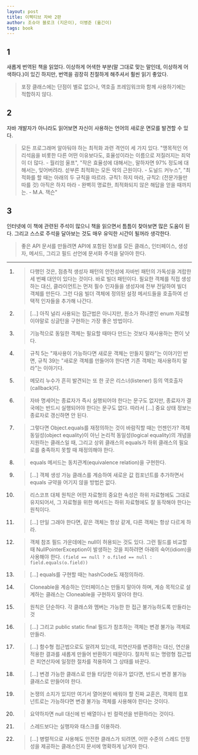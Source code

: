 ```yaml
---
layout: post
title: 이펙티브 자바 2판
author: 조슈아 블로크 (지은이), 이병준 (옮긴이)
tags: book
---
```


## 1
새롭게 번역된 책을 읽었다. 이상하게 어색한 부분(말 그대로 맞는 말인데, 이상하게 어색하다.)이 있긴 하지만, 번역을 굉장히 친절하게 해주셔서 훨씬 읽기 좋았다.

> 포장 클래스에는 단점이 별로 없으나, 역호출 프레임워크와 함께 사용하기에는 적합하지 않다.


## 2
자바 개발자가 아니라도 읽어보면 자신이 사용하는 언어의 새로운 면모를 발견할 수 있다.

> 모든 프로그래머 알아둬야 하는 최적화 과련 격언이 세 가지 있다. "맹목적인 어리석음을 비롯한 다른 어떤 이유보다도, 효율성이라는 이름으로 저질러지는 죄악이 더 많다. - 월리엄 울프", "작은 효율성에 대해서는, 말하자면 97% 정도에 대해서는, 잊어버려라. 섣부른 최적화는 모든 악의 근원이다. - 도널드 커누스", "최적화를 할 때는 아래의 두 규칙을 따르라. 규칙1: 하지 마라, 규칙2: (전문가들만 따를 것) 아직은 하지 마라 - 완벽히 명료한, 최적화되지 않은 해답을 얻을 때까지는. - M.A. 잭슨"

## 3
인터넷에 이 책에 관련된 주석이 많으니 책을 읽으면서 틈틈이 찾아보면 많은 도움이 된다. 그리고 스스로 주석을 달아보는 것도 매우 유익한 시간이 될꺼라 생각한다.

> 좋은 API 문서를 만들려면 API에 포함된 정보를 모든 클래스, 인터페이스, 생성자, 메서드, 그리고 필드 선언에 문서화 주석을 달아야 한다.

----

1. > 다행인 것은, 점층적 생성자 패턴의 안전성에 자바빈 패턴의 가독성을 겨랍한 세 번째 대안이 있다는 것이다. 바로 빌더 패턴이다. 필요한 객체를 직접 생성하는 대신, 클라이언트는 먼저 필수 인자들을 생성자에 전부 전달하여 빌더 객체를 만든다. 그런 다음 빌더 객체에 정의된 설정 메서드들을 호출하여 선택적 인자들을 추가해 나간다.

2. >  [...] 아직 널리 사용되는 접근법은 아니지만, 원소가 하나뿐인 enum 자료형이야말로 싱글턴을 구현하는 가장 좋은 방법이다.

3. > 기능적으로 동일한 객체는 필요할 때마다 만드는 것보다 재사용하는 편이 낫다.

4. > 규칙 5는 "재사용이 가능하다면 새로운 객체는 만들지 말라"는 이야기인 반면, 규칙 39는 "새로운 객체를 만들어야 한다면 기존 객체는 재사용하지 말라"는 이야기다.

5. > 메모리 누수가 흔히 발견되는 또 한 곳은 리스너(listener) 등의 역호출자(callback)다.

6. > 자바 명세어는 종료자가 즉시 실행되어야 한다는 문구도 없지만, 종료자가 결국에는 반드시 실행되어야 한다는 문구도 없다. 따라서 [...] 중요 상태 정보는 종료자로 갱신하면 안 된다.

7. > 그렇다면 Object.equals를 재정의하는 것이 바람직할 때는 언젠인가? 객체 동일성(object equality)이 아닌 논리적 동일성(logical equality)의 개념을 지원하는 클래스일 때, 그리고 상위 클래스의 equals가 하위 클래스의 필요로를 충족하지 못할 때 재정의해야 한다.

8. > equals 메서드는 동치관계(equivalence relation)을 구현한다.

9. > [...] 객체 생성 가능 클래스를 계승하여 새로운 값 컴포넌트를 추가하면서 equals 규약을 어기지 않을 방법은 없다.

10. > 리스코프 대체 원칙은 어떤 자료형의 중요한 속성은 하위 자료형에도 그대로 유지되어서, 그 자료형을 위한 메서드는 하위 자료형에도 잘 동작해야 한다는 원칙이다.

11. > [...] 만일 그래야 한다면, 같은 객체는 항상 같게, 다른 객체는 항상 다르게 하라.

12. >  객체 참조 필드 가운데에는 null이 허용되는 것도 있다. 그런 필드를 비교할 때 NullPointerException이 발생하는 것을 피하려면 아래의 숙어(idiom)을 사용해야 한다. `(field == null ? o.filed == null : field.equals(o.field))`

13. > [...] equals를 구현할 때는 hashCode도 재정의하라.

14. > Cloneable을 계승하는 인터페이스는 만들지 말아야 하며, 계승 목적으로 설계하는 클래스는 Cloneable을 구현하지 말아야 한다.

15. > 원칙은 단순하다. 각 클래스와 멤버는 가능한 한 접근 불가능하도록 만들라는 것

16. > [...] 그리고 public static final 필드가 참조하는 객체는 변경 불가능 객체로 만들라.

17. > [...] 함수형 접근법으로도 알려져 있는데, 피연산자를 변경하는 대신, 연산을 적용한 결과를 새롭게 만들어 반환하기 때문이다. 절차적 또는 명령형 접근법은 피연산자에 일정한 절차를 적용하여 그 상태를 바꾼다.

18. > [...] 변경 가능한 클래스로 만들 타당한 이유가 없다면, 반드시 변경 불가능 클래스로 만들어야 한다.

19. > 논쟁의 소지가 있지만 여기서 열어분이 배워야 할 진짜 교훈은, 객체의 컴포넌트로는 가능하다면 변경 불가능 객체를 사용해야 한다는 것이다.

20. > 요약하자면 null 대신에 빈 배열이나 빈 컬력션을 반환하라는 것이다.

21. > 스레드보다는 실행자와 태스크를 이용하라.

22. > [...] 병렬적으로 사용해도 안전한 클래스가 되려면, 어떤 수준의 스레드 안정성을 제공하는 클래스인지 문서에 명확하게 남겨야 한다.
